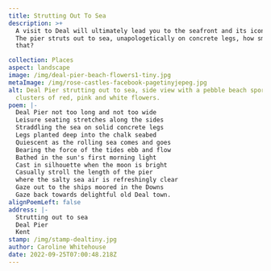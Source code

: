 ```yaml
---
title: Strutting Out To Sea
description: >+
  A visit to Deal will ultimately lead you to the seafront and its iconic pier.
  The pier struts out to sea, unapologetically on concrete legs, how smart is
  that? 

collection: Places
aspect: landscape
image: /img/deal-pier-beach-flowers1-tiny.jpg
metaImage: /img/rose-castles-facebook-pagetinyjepeg.jpg
alt: Deal Pier strutting out to sea, side view with a pebble beach sporting
  clusters of red, pink and white flowers.
poem: |-
  Deal Pier not too long and not too wide
  Leisure seating stretches along the sides
  Straddling the sea on solid concrete legs
  Legs planted deep into the chalk seabed
  Quiescent as the rolling sea comes and goes
  Bearing the force of the tides ebb and flow
  Bathed in the sun's first morning light 
  Cast in silhouette when the moon is bright
  Casually stroll the length of the pier
  where the salty sea air is refreshingly clear
  Gaze out to the ships moored in the Downs
  Gaze back towards delightful old Deal town.
alignPoemLeft: false
address: |-
  Strutting out to sea
  Deal Pier
  Kent
stamp: /img/stamp-dealtiny.jpg
author: Caroline Whitehouse
date: 2022-09-25T07:00:48.218Z
---
```

